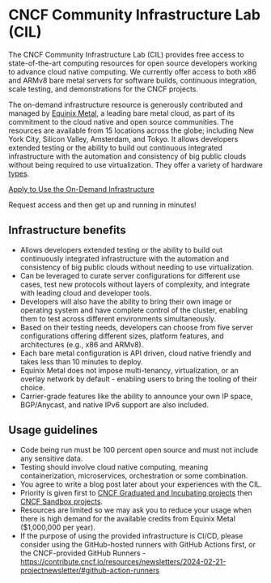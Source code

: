 # CNCF Community Infrastructure Lab (CIL)

The CNCF Community Infrastructure Lab (CIL) provides free access to state-of-the-art computing resources for open source developers working to advance cloud native computing. We currently offer access to both x86 and ARMv8 bare metal servers for software builds, continuous integration, scale testing, and demonstrations for the CNCF projects.

The on-demand infrastructure resource is generously contributed and managed by [Equinix Metal](https://metal.equinix.com/), a leading bare metal cloud, as part of its commitment to the cloud native and open source communities. The resources are available from 15 locations across the globe; including New York City, Silicon Valley, Amsterdam, and Tokyo. It allows developers extended testing or the ability to build out continuous integrated infrastructure with the automation and consistency of big public clouds without being required to use virtualization. They offer a variety of hardware [types](https://metal.equinix.com/product/servers/).

[Apply to Use the On-Demand Infrastructure](https://github.com/cncf/cluster/issues/new?assignees=caniszczyk%2C+jeefy%2C+krook%2C+idvoretskyi&labels=cluster+request&projects=&template=cncf-community-lab-cluster-request.md&title=)

Request access and then get up and running in minutes!

## Infrastructure benefits

- Allows developers extended testing or the ability to build out continuously integrated infrastructure with the automation and consistency of big public clouds without needing to use virtualization.
- Can be leveraged to curate server configurations for different use cases, test new protocols without layers of complexity, and integrate with leading cloud and developer tools.
- Developers will also have the ability to bring their own image or operating system and have complete control of the cluster, enabling them to test across different environments simultaneously.
- Based on their testing needs, developers can choose from five server configurations offering different sizes, platform features, and architectures (e.g., x86 and ARMv8).
- Each bare metal configuration is API driven, cloud native friendly and takes less than 10 minutes to deploy.
- Equinix Metal does not impose multi-tenancy, virtualization, or an overlay network by default - enabling users to bring the tooling of their choice.
- Carrier-grade features like the ability to announce your own IP space, BGP/Anycast, and native IPv6 support are also included.

## Usage guidelines

- Code being run must be 100 percent open source and must not include any sensitive data.
- Testing should involve cloud native computing, meaning containerization, microservices, orchestration or some combination.
- You agree to write a blog post later about your experiences with the CIL.
- Priority is given first to [CNCF Graduated and Incubating projects](https://www.cncf.io/projects/) then [CNCF Sandbox projects](https://www.cncf.io/sandbox-projects/).
- Resources are limited so we may ask you to reduce your usage when there is high demand for the available credits from Equinix Metal ($1,000,000 per year).
- If the purpose of using the provided infrastructure is CI/CD, please consider using the GitHub-hosted runners with GitHub Actions first, or the CNCF-provided GitHub Runners - <https://contribute.cncf.io/resources/newsletters/2024-02-21-projectnewsletter/#github-action-runners>
